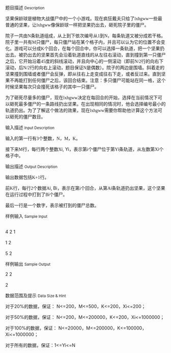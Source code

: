 <div class="panel panel-default">
<div class="area-title">
<span>
题目描述
<small>Description</small>
</span></div>
<div class="panel-body">

<p><span>坚果保龄球是植物大战僵尸中的一个小游戏。现在疯狂戴夫只给了<span style="font-family: 'Times New Roman';">lxhgww</span><span style="">一些最普通的坚果，让</span><span style="font-family: 'Times New Roman';">lxhgww</span><span style="">像保龄球一样把坚果扔出去，砸死院子里的僵尸。</span></span></p>
<p><span>院子一共由<span style="font-family: 'Times New Roman';">N</span><span style="">条轨道组成，从上到下依次编号从</span><span style="font-family: 'Times New Roman';">1</span><span style="">到</span><span style="font-family: 'Times New Roman';">N</span><span style="">，每条轨道又被分成若干格。院子里一共有</span><span style="font-family: 'Times New Roman';">M</span><span style="">只僵尸，每只僵尸站在某个格子内，并且可以认为它的位置不会变化。游戏可以分成</span><span style="font-family: 'Times New Roman';">K</span><span style="">个回合，在每个回合中，你可以选择一条轨道，把一个坚果扔出去。被扔出去的坚果首先会沿着轨道直线的从左往右滚动，直到撞到第一只僵尸之后，它开始沿着</span><span style="font-family: 'Times New Roman';">45</span><span style="">度的斜线滚动，并且向中心的一侧滚动（即前</span><span style="font-family: 'Times New Roman';">N/2</span><span style="">行的向右下滚动，后</span><span style="font-family: 'Times New Roman';">N/2</span><span style="">行的向右上滚动，题目保证</span><span style="font-family: 'Times New Roman';">N</span><span style="">是偶数）。院子的两边是围墙。斜着走的坚果撞到围墙或者僵尸会反弹，即从往右上走变成往右下走，或者反过来。直到坚果不再能打到任何僵尸之后，该回合结束。注意：多只僵尸可能站在同一格，这个时候坚果每次只会撞死该格子的其中一只僵尸。</span></span></p>
<p><span>为了砸死尽量多的僵尸，现在<span style="font-family: 'Times New Roman';">lxhgww</span><span style="">决定在每回合的开始，选择在当前情况下可以砸死最多僵尸的一条路线扔出坚果。在出现相同的情况时，他会选择编号最小的轨道扔出。为了了解这个做法的效果，现在</span><span style="font-family: 'Times New Roman';">lxhgww</span><span style="">需要你帮助他计算这个方法可以砸死的僵尸数目。</span></span></p>

</div>
</div>

<div class="panel panel-default">
<div class="area-title">
<span>
输入描述
<small>Input Description</small>
</span></div>
<div class="panel-body">
<p><span>输入的第一行有<span style="font-family: 'Times New Roman';">3</span><span style="">个整数，</span><span style="font-family: 'Times New Roman';">N</span><span style="">，</span><span style="font-family: 'Times New Roman';">M</span><span style="">，</span><span style="font-family: 'Times New Roman';">K</span><span style="">。</span></span></p>
<p><span>接下来<span style="font-family: 'Times New Roman';">M</span><span style="">行，每行两个整数</span><span style="font-family: 'Times New Roman';">X</span></span><span>i</span><span>, Y</span><span>i</span><span>，表示第<span style="font-family: 'Times New Roman';">i</span><span style="">个僵尸位于第</span><span style="font-family: 'Times New Roman';">Y</span></span><span>i</span><span>条轨道，从左数第<span style="font-family: 'Times New Roman';">X</span></span><span>i</span><span>个格子中。</span></p>

</div>
</div>
<div  class="panel panel-default">
<div class="area-title">
<span>
输出描述
<small>Output Description</small>
</span></div>
<div class="panel-body">

<p class="p0"><span>输出数据包括<span style="font-family: 'Times New Roman';">K+1</span><span style="font-family: 宋体;">行。</span></span></p>
<p class="p0"><span>前<span style="font-family: 'Times New Roman';">K</span><span style="font-family: 宋体;">行，每行</span><span style="font-family: 'Times New Roman';">2</span><span style="font-family: 宋体;">个数据</span><span style="font-family: 'Times New Roman';">A</span></span><span>i</span><span>,&nbsp;B</span><span>i</span><span>，表示在第<span style="font-family: 'Times New Roman';">i</span><span style="font-family: 宋体;">个回合，从第</span><span style="font-family: 'Times New Roman';">A</span></span><span>i</span><span>条轨道扔出坚果，这个坚果在运行过程中打到了<span style="font-family: 'Times New Roman';">B</span></span><span>i</span><span>个僵尸。</span></p>
<p class="p0"><span>最后一行是一个数字，表示被打到的僵尸总数。</span></p>

</div>
</div>


<div class="panel panel-default">
<div class="area-title">
<span>
样例输入
<small>Sample Input</small>
</span></div>
<div class="panel-body">
<p><br><span> 4 2 1</span><br><br><span> 1 2</span><br><br><span> 5 2</span></p>

</div>
</div>

<div class="panel panel-default">
<div class="area-title">
<span>
样例输出
<small>Sample Output</small>
</span></div>
<div class="panel-body">
<p><span>2 2</span><br><br><span> 2</span></p>

</div>
</div>

<div class="panel panel-default">
<div class="area-title">
<span>
数据范围及提示
<small>Data Size & Hint</small>
</span></div>
<div class="panel-body">
<p>对于20%的数据，保证： N&lt;=200，M&lt;=500，K&lt;=200，Xi&lt;=200；</p>
<p><span style="">对于50%的数据，保证： N&lt;=200，M&lt;=200000，K&lt;=200，Xi&lt;=1000000；</span></p>
<p><span style="">对于100%的数据，保证： N&lt;=20000，M&lt;=200000，K&lt;=100000，Xi&lt;=1000000；</span></p>
<p><span style="">对于所有的数据，保证：1&lt;=Yi&lt;=N</span></p>
</div>
</div>
